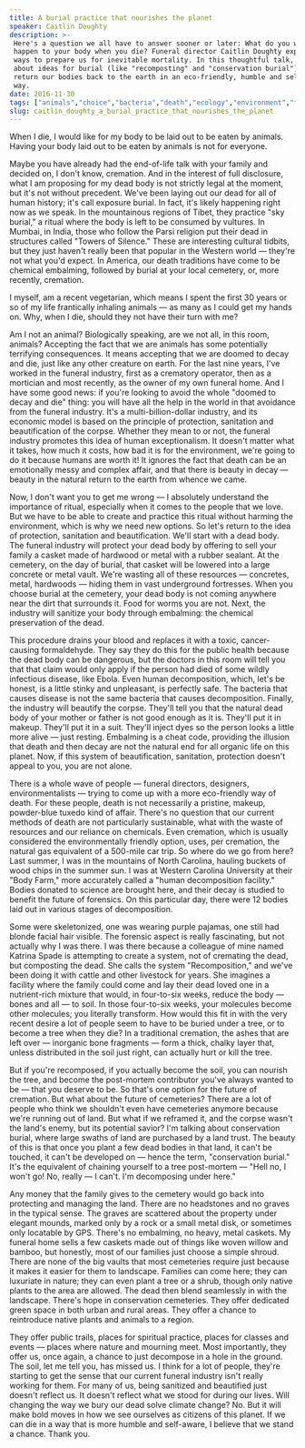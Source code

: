 ```yaml
---
title: A burial practice that nourishes the planet
speaker: Caitlin Doughty
description: >-
 Here's a question we all have to answer sooner or later: What do you want to
 happen to your body when you die? Funeral director Caitlin Doughty explores new
 ways to prepare us for inevitable mortality. In this thoughtful talk, learn more
 about ideas for burial (like "recomposting" and "conservation burial") that
 return our bodies back to the earth in an eco-friendly, humble and self-aware
 way.
date: 2016-11-30
tags: ["animals","choice","bacteria","death","ecology","environment","family","green","humanity","pollution","nature","potential","sanitation","society","social-change","tedmed"]
slug: caitlin_doughty_a_burial_practice_that_nourishes_the_planet
---
```


When I die, I would like for my body to be laid out to be eaten by animals. Having your
body laid out to be eaten by animals is not for everyone.

Maybe you have already had the end-of-life talk with your family and decided on, I don't
know, cremation. And in the interest of full disclosure, what I am proposing for my dead
body is not strictly legal at the moment, but it's not without precedent. We've been laying
out our dead for all of human history; it's call exposure burial. In fact, it's likely
happening right now as we speak. In the mountainous regions of Tibet, they practice "sky
burial," a ritual where the body is left to be consumed by vultures. In Mumbai, in India,
those who follow the Parsi religion put their dead in structures called "Towers of
Silence." These are interesting cultural tidbits, but they just haven't really been that
popular in the Western world — they're not what you'd expect. In America, our death
traditions have come to be chemical embalming, followed by burial at your local cemetery,
or, more recently, cremation.

I myself, am a recent vegetarian, which means I spent the first 30 years or so of my life
frantically inhaling animals — as many as I could get my hands on. Why, when I die, should
they not have their turn with me?

Am I not an animal? Biologically speaking, are we not all, in this room, animals?
Accepting the fact that we are animals has some potentially terrifying consequences. It
means accepting that we are doomed to decay and die, just like any other creature on
earth. For the last nine years, I've worked in the funeral industry, first as a crematory
operator, then as a mortician and most recently, as the owner of my own funeral home. And
I have some good news: if you're looking to avoid the whole "doomed to decay and die"
thing: you will have all the help in the world in that avoidance from the funeral
industry. It's a multi-billion-dollar industry, and its economic model is based on the
principle of protection, sanitation and beautification of the corpse. Whether they mean to
or not, the funeral industry promotes this idea of human exceptionalism. It doesn't matter
what it takes, how much it costs, how bad it is for the environment, we're going to do it
because humans are worth it! It ignores the fact that death can be an emotionally messy
and complex affair, and that there is beauty in decay — beauty in the natural return to
the earth from whence we came.

Now, I don't want you to get me wrong — I absolutely understand the importance of ritual,
especially when it comes to the people that we love. But we have to be able to create and
practice this ritual without harming the environment, which is why we need new options. So
let's return to the idea of protection, sanitation and beautification. We'll start with a
dead body. The funeral industry will protect your dead body by offering to sell your
family a casket made of hardwood or metal with a rubber sealant. At the cemetery, on the
day of burial, that casket will be lowered into a large concrete or metal vault. We're
wasting all of these resources — concretes, metal, hardwoods — hiding them in vast
underground fortresses. When you choose burial at the cemetery, your dead body is not
coming anywhere near the dirt that surrounds it. Food for worms you are not. Next, the
industry will sanitize your body through embalming: the chemical preservation of the
dead.

This procedure drains your blood and replaces it with a toxic, cancer-causing
formaldehyde. They say they do this for the public health because the dead body can be
dangerous, but the doctors in this room will tell you that that claim would only apply if
the person had died of some wildly infectious disease, like Ebola. Even human
decomposition, which, let's be honest, is a little stinky and unpleasant, is perfectly
safe. The bacteria that causes disease is not the same bacteria that causes
decomposition. Finally, the industry will beautify the corpse. They'll tell you that the
natural dead body of your mother or father is not good enough as it is. They'll put it in
makeup. They'll put it in a suit. They'll inject dyes so the person looks a little more
alive — just resting. Embalming is a cheat code, providing the illusion that death and
then decay are not the natural end for all organic life on this planet. Now, if this system
of beautification, sanitation, protection doesn't appeal to you, you are not
alone.

There is a whole wave of people — funeral directors, designers, environmentalists — trying
to come up with a more eco-friendly way of death. For these people, death is not
necessarily a pristine, makeup, powder-blue tuxedo kind of affair. There's no question
that our current methods of death are not particularly sustainable, what with the waste of
resources and our reliance on chemicals. Even cremation, which is usually considered the
environmentally friendly option, uses, per cremation, the natural gas equivalent of a
500-mile car trip. So where do we go from here? Last summer, I was in the mountains of
North Carolina, hauling buckets of wood chips in the summer sun. I was at Western Carolina
University at their "Body Farm," more accurately called a "human decomposition facility."
Bodies donated to science are brought here, and their decay is studied to benefit the
future of forensics. On this particular day, there were 12 bodies laid out in various
stages of decomposition.

Some were skeletonized, one was wearing purple pajamas, one still had blonde facial hair
visible. The forensic aspect is really fascinating, but not actually why I was there. I
was there because a colleague of mine named Katrina Spade is attempting to create a
system, not of cremating the dead, but composting the dead. She calls the system
"Recomposition," and we've been doing it with cattle and other livestock for years. She
imagines a facility where the family could come and lay their dead loved one in a
nutrient-rich mixture that would, in four-to-six weeks, reduce the body — bones and all —
to soil. In those four-to-six weeks, your molecules become other molecules; you literally
transform. How would this fit in with the very recent desire a lot of people seem to have
to be buried under a tree, or to become a tree when they die? In a traditional cremation,
the ashes that are left over — inorganic bone fragments — form a thick, chalky layer that,
unless distributed in the soil just right, can actually hurt or kill the
tree.

But if you're recomposed, if you actually become the soil, you can nourish the tree, and
become the post-mortem contributor you've always wanted to be — that you deserve to be. So
that's one option for the future of cremation. But what about the future of cemeteries?
There are a lot of people who think we shouldn't even have cemeteries anymore because
we're running out of land. But what if we reframed it, and the corpse wasn't the land's
enemy, but its potential savior? I'm talking about conservation burial, where large swaths
of land are purchased by a land trust. The beauty of this is that once you plant a few
dead bodies in that land, it can't be touched, it can't be developed on — hence the term,
"conservation burial." It's the equivalent of chaining yourself to a tree post-mortem —
"Hell no, I won't go! No, really — I can't. I'm decomposing under here."

Any money that the family gives to the cemetery would go back into protecting and managing
the land. There are no headstones and no graves in the typical sense. The graves are
scattered about the property under elegant mounds, marked only by a rock or a small metal
disk, or sometimes only locatable by GPS. There's no embalming, no heavy, metal caskets.
My funeral home sells a few caskets made out of things like woven willow and bamboo, but
honestly, most of our families just choose a simple shroud. There are none of the big
vaults that most cemeteries require just because it makes it easier for them to landscape.
Families can come here; they can luxuriate in nature; they can even plant a tree or a
shrub, though only native plants to the area are allowed. The dead then blend seamlessly
in with the landscape. There's hope in conservation cemeteries. They offer dedicated green
space in both urban and rural areas. They offer a chance to reintroduce native plants and
animals to a region.

They offer public trails, places for spiritual practice, places for classes and events —
places where nature and mourning meet. Most importantly, they offer us, once again, a
chance to just decompose in a hole in the ground. The soil, let me tell you, has missed
us. I think for a lot of people, they're starting to get the sense that our current funeral
industry isn't really working for them. For many of us, being sanitized and beautified
just doesn't reflect us. It doesn't reflect what we stood for during our lives. Will
changing the way we bury our dead solve climate change? No. But it will make bold moves in
how we see ourselves as citizens of this planet. If we can die in a way that is more
humble and self-aware, I believe that we stand a chance. Thank you.

<!--
ad_duration=3.33
comment_count=47
event="TEDMED 2016"
external_start_time=0
has_talk_citation=0
intro_duration=11.82
is_subtitle_required="False"
is_talk_featured="True"
language="en"
language_swap="False"
native_language="en"
number_of_related_talks=6
number_of_speakers=1
number_of_subtitled_videos=22
number_of_tags=16
number_of_talk_download_languages=22
number_of_talk_more_resources=3
number_of_talk_recommendations=0
number_of_talks_take_actions=0
post_ad_duration=0.83
published_timestamp="2017-03-13 14:59:37"
recording_date="2016-11-30"
speaker_description="Progressive mortician"
speaker_is_published=1
speaker_name="Caitlin Doughty"
talk_name="A burial practice that nourishes the planet"
talks_tags=["animals","choice","bacteria","death","ecology","environment","family","green","humanity","pollution","nature","potential","sanitation","society","social-change","tedmed"]
talks_take_action=[]
url_audio="https://download.ted.com/talks/CaitlinDoughty_2016P.mp3?apikey=acme-roadrunner"
url_photo_speaker="https://pe.tedcdn.com/images/ted/6d4d5face6cecbd6917035f10be8cc220b50c576_254x191.jpg"
url_photo_talk="https://s3.amazonaws.com/talkstar-photos/uploads/55931b6e-ae04-40c8-859e-4d03964dd559/CaitlinDoughty_2016P-embed.jpg"
url_webpage="https://www.ted.com/talks/caitlin_doughty_a_burial_practice_that_nourishes_the_planet"
video_type_name="TED Stage Talk"
-->